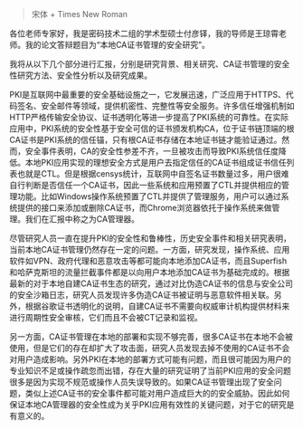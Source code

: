 >   宋体 + Times New Roman

各位老师专家好，我是密码技术二组的学术型硕士付彦铎，我的导师是王琼霄老师。我的论文答辩题目为“本地CA证书管理的安全研究”。

我将从以下几个部分进行汇报，分别是研究背景、相关研究、CA证书管理的安全性研究方法、安全性分析以及研究成果。

PKI是互联网中最重要的安全基础设施之一，它发展迅速，广泛应用于HTTPS、代码签名、安全邮件等领域，提供机密性、完整性等安全服务。许多信任增强机制如HTTP严格传输安全协议、证书透明化等进一步提高了PKI系统的可靠性。在实际应用中，PKI系统的安全性基于安全可信的证书颁发机构CA，位于证书链顶端的根CA证书是PKI系统的信任锚，只有根CA证书存储在本地证书链才能验证通过。然而，安全事件表明，CA的安全性参差不齐，一旦被攻击而导致PKI系统信任度降低。本地PKI应用实现的理想安全方式是用户去指定信任的CA证书组成证书信任列表也就是CTL。但是根据censys统计，互联网中自签名证书数量过多，用户很难自行判断是否信任一个CA证书，因此一些系统和应用预置了CTL并提供相应的管理功能。比如Windows操作系统预置了CTL并提供了管理服务，用户可以通过系统提供的接口来添加或删除CA证书，而Chrome浏览器依托于操作系统来做管理。我们在汇报中称之为CA管理器。

尽管研究人员一直在提升PKI的安全性和鲁棒性，历史安全事件和相关研究表明，当前本地CA证书管理仍然存在一定的问题。一方面，研究发现，操作系统、应用软件如VPN、政府代理和恶意攻击等都可能向本地添加CA证书，而且Superfish和哈萨克斯坦的流量拦截事件都是以向用户本地添加CA证书为基础完成的。根据最新的对于本地自建CA证书生态的研究，通过对比伪造CA证书的信息与安全公司的安全沙箱日志，研究人员发现许多伪造CA证书被证明与恶意软件相关联。另外，根据谷歌证书透明化的说明，自建CA证书不需要向权威审计机构提供材料来进行周期性安全审核，它们而且不会被CT记录和监视。

另一方面，CA证书管理在本地的部署和实现不够完善，很多CA证书在本地不会被使用，但是它们的存在却扩大了攻击面，研究人员发现去掉不使用的CA证书不会对用户造成影响。另外PKI在本地的部署方式可能有问题，而且很可能因为用户的专业知识不足或操作疏忽而出错，存在大量的研究证明了当前PKI应用的安全问题很多是因为实现不规范或操作人员失误导致的。如果CA证书管理出现了安全问题，类似上述CA证书的安全事件都可能对用户造成巨大的的安全威胁。因此如何保证本地CA管理器的安全性成为关乎PKI应用有效性的关键问题，对于它的研究是有意义的。





